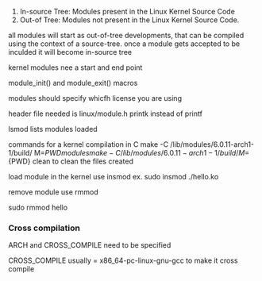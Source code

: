 1. In-source Tree: Modules present in the Linux Kernel Source Code
2. Out-of Tree: Modules not present in the Linux Kernel Source Code.


all modules will start as out-of-tree developments, that can be compiled using the context of a source-tree. once a module gets accepted to be inculded it will become in-source tree

kernel modules nee a start and end point

module_init() and module_exit() macros

modules should specify whicfh license you are using 

header file needed is linux/module.h printk instead of printf

lsmod lists modules loaded

commands for a kernel compilation in C
make -C /lib/modules/6.0.11-arch1-1/build/ M=${PWD} modules
make -C /lib/modules/6.0.11-arch1-1/build/ M=${PWD} clean to clean the files created

load module in the kernel use insmod
ex.
sudo insmod ./hello.ko

remove module use rmmod

sudo rmmod hello


<h3>Cross compilation</h3>
ARCH and CROSS_COMPILE need to be specified 

CROSS_COMPILE usually = x86_64-pc-linux-gnu-gcc to make it cross compile 
